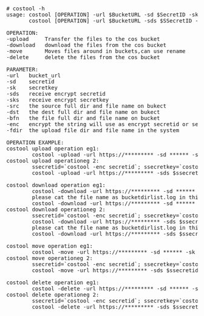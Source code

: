 <pre>
# costool -h
usage: costool [OPERATION] -url $BucketURL -sd $SecretID -sk $SecretKEY [PARAMETER]
       costool [OPERATION] -url $BucketURL -sds $SSecretID -sks $SSecretKEY [PARAMETER]

OPERATION:
-upload     Transfer the files to the cos bucket
-download   download the files from the cos bucket
-move       Moves files around in buckets,can use rename
-delete     delete the files from the cos bucket

PARAMETER:
-url   bucket_url
-sd    secretid
-sk    secretkey
-sds   receive encrypt secretid
-sks   receive encrypt secretkey
-src   the source full dir and file name on bukect
-dst   the dest full dir and file name on bukect
-bfn   the file full dir and file name on bucket
-enc   encrypt the string will use as encrypt secretid or secretkey
-fdir  the upload file dir and file name in the system

OPERATION EXAMPLE:
costool upload operation eg1:
        costool -upload -url https://********* -sd ****** -sk ****** -bfn APP_BACKUP/test/test.tar.gz -fdir /usr/local/test.tar.gz
costool upload operationeg 2:
        ssecretid=`costool -enc secretid`; ssecretkey=`costool -enc secretkey`
        costool -upload -url https://********* -sds $ssecretid -sks $ssecretkey -bfn APP_BACKUP/test/test.tar.gz -fdir /usr/local/test.tar.gz

costool download operation eg1:
        costool -download -url https://********* -sd ****** -sk ****** -glt
        please cat the file name as bucketdirlist.log in this dir , get you will pull the file dir and name
        costool -download -url https://********* -sd ****** -sk ****** -bfn APP_BACKUP/test/test.tar.gz
costool download operationeg 2:
        ssecretid=`costool -enc secretid`; ssecretkey=`costool -enc secretkey`
        costool -download -url https://********* -sds $ssecretid -sks $ssecretkey -glt
        please cat the file name as bucketdirlist.log in this dir , get you will pull the file dir and name
        costool -download -url https://********* -sds $ssecretid -sks $ssecretkey -bfn APP_BACKUP/test/test.tar.gz

costool move operation eg1:
        costool -move -url https://********* -sd ****** -sk ****** -src APP_BACKUP/test/test.tar.gz -dst APP_BACKUP/test2.tar.gz
costool move operationeg 2:
        ssecretid=`costool -enc secretid`; ssecretkey=`costool -enc secretkey`
        costool -move -url https://********* -sds $ssecretid -sks $ssecretkey -src APP_BACKUP/test/test.tar.gz -dst APP_BACKUP/test2.tar.gz

costool delete operation eg1:
        costool -delete -url https://********* -sd ****** -sk ****** -bfn APP_BACKUP/test/test.tar.gz
costool delete operationeg 2:
        ssecretid=`costool -enc secretid`; ssecretkey=`costool -enc secretkey`
        costool -delete -url https://********* -sds $ssecretid -sks $ssecretkey -bfn APP_BACKUP/test/test.tar.gz
</pre>